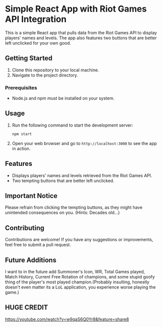 # Simple React App with Riot Games API Integration

This is a simple React app that pulls data from the Riot Games API to display players' names and levels. The app also features two buttons that are better left unclicked for your own good.

## Getting Started

1. Clone this repository to your local machine.
2. Navigate to the project directory.

### Prerequisites

- Node.js and npm must be installed on your system.

## Usage

1. Run the following command to start the development server:

    ```bash
    npm start
    ```

2. Open your web browser and go to `http://localhost:3000` to see the app in action.

## Features

- Displays players' names and levels retrieved from the Riot Games API.
- Two tempting buttons that are better left unclicked.

## Important Notice

Please refrain from clicking the tempting buttons, as they might have unintended consequences on you.
(Hints: Decades old...)

## Contributing

Contributions are welcome! If you have any suggestions or improvements, feel free to submit a pull request.

## Future Additions
I want to in the future add Summoner's Icon, WR, Total Games played, Match History, Current Free Rotation of champions, and some stupid goofy thing of the player's most played champion.(Probably insulting, honestly doesn't even matter its a LoL application, you experience worse playing the game.)

## HUGE CREDIT 
https://youtube.com/watch?v=w9qaS6Q0Yr8&feature=share8
